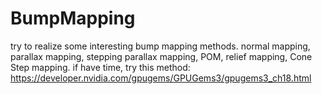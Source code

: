 # BumpMapping
try to realize some interesting bump mapping methods.
normal mapping, parallax mapping, stepping parallax mapping, POM, relief mapping, Cone Step mapping. 
if have time, try this method: https://developer.nvidia.com/gpugems/GPUGems3/gpugems3_ch18.html

